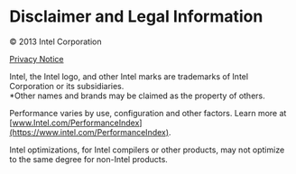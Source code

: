 Disclaimer and Legal Information
================================

© 2013 Intel Corporation

[Privacy Notice](https://www.intel.com/privacy)

Intel, the Intel logo, and other Intel marks are trademarks of Intel
Corporation or its subsidiaries.  
*Other names and brands may be claimed as the property of others.

Performance varies by use, configuration and other factors. Learn more
at
[www.Intel.com/PerformanceIndex](https://www.intel.com/PerformanceIndex).

Intel optimizations, for Intel compilers or other products, may not
optimize to the same degree for non-Intel products.

